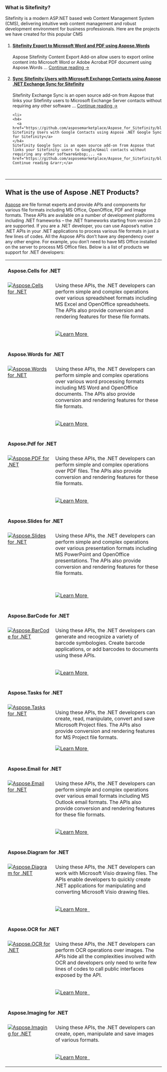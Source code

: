 <h3>What is Sitefinity?</h3>
<p>Sitefinity is a modern ASP.NET based web Content Management System (CMS), delivering intuitive web content management and robust development environment for business professionals.&nbsp;Here are the projects we have created for this popular CMS</p>
<ol>
  <li>
    <h4>
      <a href="https://github.com/asposemarketplace/Aspose_for_Sitefinity/blob/master/Aspose%20SiteFinity%20Content%20Export.md">Sitefinity Export to Microsoft Word and PDF using Aspose.Words</a>
    </h4>
    Aspose Sitefinity Content Export Add-on allow users to export online content into Microsoft Word or Adobe Acrobat PDF document using Aspose.Words&nbsp;... <a href="https://github.com/asposemarketplace/Aspose_for_Sitefinity/blob/master/Aspose%20SiteFinity%20Content%20Export.md"> Continue reading &rarr;</a>
  </li>
  <li>
    <h4>
      <a href="https://github.com/asposemarketplace/Aspose_for_Sitefinity/blob/master/Aspose%20.NET%20Exchange%20Sync%20for%20Sitefinity.md">Sync Sitefinity Users with Microsoft Exchange Contacts using Aspose .NET Exchange Sync for Sitefinity</a>
    </h4>
    Sitefinity Exchange Sync is an open source add-on from Aspose that links your Sitefinity users to Microsoft Exchange Server contacts without requiring any other software&nbsp;... <a href="https://github.com/asposemarketplace/Aspose_for_Sitefinity/blob/master/Aspose%20.NET%20Exchange%20Sync%20for%20Sitefinity.md"> Continue reading &rarr;</a>
  </li>
  
  
    <li>
    <h4>
      <a href="https://github.com/asposemarketplace/Aspose_for_Sitefinity/blob/master/Aspose%20.NET%20Google%20Sync%20for%20Sitefinity.md">Sync Sitefinity Users with Google Contacts using Aspose .NET Google Sync for Sitefinity</a>
    </h4>
    Sitefinity Google Sync is an open source add-on from Aspose that links your Sitefinity users to Google/Gmail contacts without requiring any other software&nbsp;... <a href="https://github.com/asposemarketplace/Aspose_for_Sitefinity/blob/master/Aspose%20.NET%20Google%20Sync%20for%20Sitefinity.md"> Continue reading &rarr;</a>
  </li>

</ol>
<p>&nbsp;</p>
<hr />
<h2>What is the use of Aspose .NET Products?</h2>
<p>
  <a href="http://www.aspose.com">Aspose</a> are file format experts and provide APIs and components for various file formats including MS Office, OpenOffice, PDF and Image formats. These APIs are available on a number of development platforms including .NET frameworks &ndash; the .NET frameworks starting from version 2.0 are supported. If you are a .NET developer, you can use Aspose&rsquo;s native .NET APIs in your .NET applications to process various file formats in just a few lines of codes. All the Aspose APIs don&rsquo;t have any dependency over any other engine. For example, you don&rsquo;t need to have MS Office installed on the server to process MS Office files. Below is a list of products we support for .NET developers:
</p>
<table border="0" width="100%" cellspacing="0" cellpadding="0">
  <tbody>
    <tr>
      <td colspan="2" align="left" valign="top">
        <h4>Aspose.Cells for .NET</h4>
      </td>
    </tr>
    <tr>
      <td align="left" valign="top">
        <a href="http://www.aspose.com/.net/excel-component.aspx">
          <img src="http://www.aspose.com/App_Themes/V2/images/productLogos/NET/aspose_cells-for-net.jpg" alt="Aspose.Cells for .NET" />
        </a>
      </td>
      <td style="padding-left: 8px; vertical-align: top;">
        Using these APIs, the .NET developers can perform simple and complex operations over various spreadsheet formats including MS Excel and OpenOffice spreadsheets. The APIs also provide conversion and rendering features for these file formats.<br /> <br />
        <p>
          <a href="http://www.aspose.com/.net/excel-component.aspx">
            <img src="http://www.aspose.com/Images/Learn-More.gif" alt="Learn More" />
          </a>&nbsp;&nbsp;
        </p>
      </td>
    </tr>
    <tr>
      <td colspan="2" align="left" valign="top">
        <h4>Aspose.Words for .NET</h4>
      </td>
    </tr>
    <tr>
      <td align="left" valign="top">
        <a href="http://www.aspose.com/.net/word-component.aspx">
          <img src="http://www.aspose.com/App_Themes/V2/images/productLogos/NET/aspose_words-for-net.jpg" alt="Aspose.Words for .NET" />
        </a>
      </td>
      <td style="padding-left: 8px; vertical-align: top;">
        Using these APIs, the .NET developers can perform simple and complex operations over various word processing formats including MS Word and OpenOffice documents. The APIs also provide conversion and rendering features for these file formats.
        <p style="text-align: left;">
          <br /> <a href="http://www.aspose.com/.net/word-component.aspx">
            <img src="http://www.aspose.com/Images/Learn-More.gif" alt="Learn More" />
          </a>&nbsp;&nbsp;
        </p>
      </td>
    </tr>
    <tr>
      <td colspan="2" align="left" valign="top">
        <h4>Aspose.Pdf for .NET</h4>
      </td>
    </tr>
    <tr>
      <td align="left" valign="top">
        <a href="http://www.aspose.com/.net/pdf-component.aspx">
          <img src="http://www.aspose.com/App_Themes/V2/images/productLogos/NET/aspose_pdf-for-net.jpg" alt="Aspose.PDF for .NET" />
        </a>
      </td>
      <td style="padding-left: 8px; vertical-align: top;">
        Using these APIs, the .NET developers can perform simple and complex operations over PDF files. The APIs also provide conversion and rendering features for these file formats.<br /> <br />
        <p>
          <a href="http://www.aspose.com/.net/pdf-component.aspx">
            <img src="http://www.aspose.com/Images/Learn-More.gif" alt="Learn More" />
          </a>&nbsp;&nbsp;&nbsp;&nbsp;
        </p>
      </td>
    </tr>
    <tr>
      <td colspan="2" align="left" valign="top">
        <h4>Aspose.Slides for .NET</h4>
      </td>
    </tr>
    <tr>
      <td align="left" valign="top">
        <a href="http://www.aspose.com/.net/powerpoint-component.aspx">
          <img src="http://www.aspose.com/App_Themes/V2/images/productLogos/NET/aspose_slides-for-net.jpg" alt="Aspose.Slides for .NET" />
        </a>
      </td>
      <td style="padding-left: 8px; vertical-align: top;">
        Using these APIs, the .NET developers can perform simple and complex operations over various presentation formats including MS PowerPoint and OpenOffice presentations. The APIs also provide conversion and rendering features for these file formats.
        <p>&nbsp;</p>
        <p>
          <a href="http://www.aspose.com/.net/powerpoint-component.aspx">
            <img src="http://www.aspose.com/Images/Learn-More.gif" alt="Learn More" />
          </a>&nbsp;&nbsp;&nbsp;
        </p>
      </td>
    </tr>
    <tr>
      <td colspan="2" align="left" valign="top">
        <h4>Aspose.BarCode for .NET</h4>
      </td>
    </tr>
    <tr>
      <td align="left" valign="top">
        <a href="http://www.aspose.com/.net/barcode-component.aspx">
          <img src="http://www.aspose.com/App_Themes/V2/images/productLogos/NET/aspose_barcode-for-net.jpg" alt="Aspose.BarCode for .NET" />
        </a>
      </td>
      <td style="padding-left: 8px; vertical-align: top;">
        Using these APIs, the .NET developers can generate and recognize a variety of barcode symbologies. Create barcode applications, or add barcodes to documents using these APIs.<br /> <br />
        <p>
          <a href="http://www.aspose.com/.net/barcode-component.aspx">
            <img src="http://www.aspose.com/Images/Learn-More.gif" alt="Learn More" />
          </a>&nbsp;&nbsp;
        </p>
      </td>
    </tr>
    <tr>
      <td colspan="2" align="left" valign="top">
        <h4>Aspose.Tasks for .NET</h4>
      </td>
    </tr>
    <tr>
      <td align="left" valign="top">
        <a href="http://www.aspose.com/.net/project-management-component.aspx">
          <img src="http://www.aspose.com/App_Themes/V2/images/productLogos/NET/aspose_tasks-for-net.jpg" alt="Aspose.Tasks for .NET" />
        </a>
      </td>
      <td style="padding-left: 8px; vertical-align: top;">
        <p>Using these APIs, the .NET developers can create, read, manipulate, convert and save Microsoft Project files. The APIs also provide conversion and rendering features for MS Project file formats.</p>
        <p>
          <a href="http://www.aspose.com/.net/project-management-component.aspx">
            <img src="http://www.aspose.com/Images/Learn-More.gif" alt="Learn More" />
          </a>&nbsp;&nbsp;&nbsp;&nbsp;
        </p>
      </td>
    </tr>
    <tr>
      <td colspan="2" align="left" valign="top">
        <h4>Aspose.Email for .NET</h4>
      </td>
    </tr>
    <tr>
      <td align="left" valign="top">
        <a href="http://www.aspose.com/.net/email-component.aspx">
          <img src="http://www.aspose.com/App_Themes/V2/images/productLogos/NET/aspose_email-for-net.jpg" alt="Aspose.Email for .NET" />
        </a>
      </td>
      <td style="padding-left: 8px; vertical-align: top;">
        Using these APIs, the .NET developers can perform simple and complex operations over various email formats including MS Outlook email formats. The APIs also provide conversion and rendering features for these file formats.<br /> <br />
        <p>
          <a href="http://www.aspose.com/.net/email-component.aspx">
            <img src="http://www.aspose.com/Images/Learn-More.gif" alt="Learn More" />
          </a>&nbsp;&nbsp;&nbsp;&nbsp;
        </p>
      </td>
    </tr>
    <tr>
      <td colspan="2" align="left" valign="top">
        <h4>Aspose.Diagram for .NET</h4>
      </td>
    </tr>
    <tr>
      <td align="left" valign="top">
        <a href="http://www.aspose.com/.net/diagram-component.aspx">
          <img src="http://www.aspose.com/App_Themes/V2/images/productLogos/NET/aspose_diagram-for-net.jpg" alt="Aspose.Diagram for .NET" />
        </a>
      </td>
      <td style="padding-left: 8px; vertical-align: top;">
        Using these APIs, the .NET developers can work with Microsoft Visio drawing files. The APIs enable developers to quickly create .NET applications for manipulating and converting Microsoft Visio drawing files.<br /> <br />
        <p>
          <a href="http://www.aspose.com/.net/diagram-component.aspx">
            <img src="http://www.aspose.com/Images/Learn-More.gif" alt="Learn More" />
          </a>
          <a href="http://www.aspose.com/demos/.net-components/aspose.diagram/default.aspx">&nbsp;</a>
        </p>
      </td>
    </tr>
    <tr>
      <td colspan="2" align="left" valign="top">
        <h4>Aspose.OCR for .NET</h4>
      </td>
    </tr>
    <tr>
      <td align="left" valign="top">
        <a href="http://www.aspose.com/.net/ocr-component.aspx">
          <img src="http://www.aspose.com/App_Themes/V2/images/productLogos/NET/aspose_ocr-for-net.jpg" alt="Aspose.OCR for .NET" />
        </a>
      </td>
      <td style="padding-left: 8px; vertical-align: top;">
        Using these APIs, the .NET developers can perform OCR operations over images. The APIs hide all the complexities involved with OCR and developers only need to write few lines of codes to call public interfaces exposed by the API.<br /> <br />
        <p>
          <a href="http://www.aspose.com/.net/ocr-component.aspx">
            <img src="http://www.aspose.com/Images/Learn-More.gif" alt="Learn More" />
          </a>
          <a href="http://www.aspose.com/demos/.net-components/aspose.ocr/default.aspx">&nbsp;</a>
        </p>
      </td>
    </tr>
    <tr>
      <td colspan="2" align="left" valign="top">
        <h4>Aspose.Imaging for .NET</h4>
      </td>
    </tr>
    <tr>
      <td align="left" valign="top">
        <a href="http://www.aspose.com/.net/imaging-component.aspx">
          <img src="http://www.aspose.com/App_Themes/V2/images/productLogos/NET/aspose_imaging-for-net.jpg" alt="Aspose.Imaging for .NET" />
        </a>
      </td>
      <td style="padding-left: 8px; vertical-align: top;">
        Using these APIs, the .NET developers can create, open, manipulate and save images of various formats.<br /> <br />
        <p>
          <a href="http://www.aspose.com/.net/imaging-component.aspx">
            <img src="http://www.aspose.com/Images/Learn-More.gif" alt="Learn More" />
          </a>
          <a href="http://www.aspose.com/demos/.net-components/aspose.imaging/default.aspx">&nbsp;</a>
        </p>
      </td>
    </tr>
  </tbody>
</table>